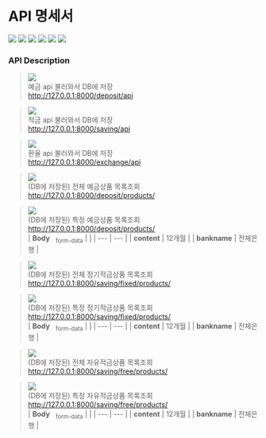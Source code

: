 # API 명세서
 
![](https://img.shields.io/static/v1?label=&message=GET&color=darkgreen)
![](https://img.shields.io/static/v1?label=&message=POST&color=yellow)
![](https://img.shields.io/static/v1?label=&message=PUT&color=blue)
![](https://img.shields.io/static/v1?label=&message=DELETE&color=red)
![](https://img.shields.io/static/v1?label=&message=EMIT&color=brightgreen)
![](https://img.shields.io/static/v1?label=&message=ON&color=blue) 
 
### API Description
 
> ![](https://img.shields.io/static/v1?label=&message=GET&color=darkgreen) <br>
> 예금 api 불러와서 DB에 저장 <br>
> http://127.0.0.1:8000/deposit/api
 
 > ![](https://img.shields.io/static/v1?label=&message=GET&color=darkgreen) <br>
> 적금 api 불러와서 DB에 저장 <br>
> http://127.0.0.1:8000/saving/api
 
 > ![](https://img.shields.io/static/v1?label=&message=GET&color=darkgreen) <br>
> 환율 api 불러와서 DB에 저장 <br>
> http://127.0.0.1:8000/exchange/api
 
 > ![](https://img.shields.io/static/v1?label=&message=GET&color=darkgreen) <br>
> (DB에 저장된) 전체 예금상품 목록조회 <br>
> http://127.0.0.1:8000/deposit/products/
 

 > ![](https://img.shields.io/static/v1?label=&message=POST&color=yellow) <br>
> (DB에 저장된) 특정 예금상품 목록조회 <br>
> http://127.0.0.1:8000/deposit/products/ <br>
> | **Body** &nbsp; <sub>form-data</sub>  |  |
> | --- | --- |
> | **content** | 12개월 |
> | **bankname** | 전체은행 |

 > ![](https://img.shields.io/static/v1?label=&message=GET&color=darkgreen) <br>
> (DB에 저장된) 전체 정기적금상품 목록조회 <br>
> http://127.0.0.1:8000/saving/fixed/products/

 
 > ![](https://img.shields.io/static/v1?label=&message=POST&color=yellow) <br>
> (DB에 저장된) 특정 정기적금상품 목록조회 <br>
> http://127.0.0.1:8000/saving/fixed/products/ <br>
> | **Body** &nbsp; <sub>form-data</sub>  |  |
> | --- | --- |
> | **content** | 12개월 |
> | **bankname** | 전체은행 |

 > ![](https://img.shields.io/static/v1?label=&message=GET&color=darkgreen) <br>
> (DB에 저장된) 전체 자유적금상품 목록조회 <br>
> http://127.0.0.1:8000/saving/free/products/

 > ![](https://img.shields.io/static/v1?label=&message=POST&color=yellow) <br>
> (DB에 저장된) 특정 자유적금상품 목록조회 <br>
> http://127.0.0.1:8000/saving/free/products/ <br>
> | **Body** &nbsp; <sub>form-data</sub>  |  |
> | --- | --- |
> | **content** | 12개월 |
> | **bankname** | 전체은행 |